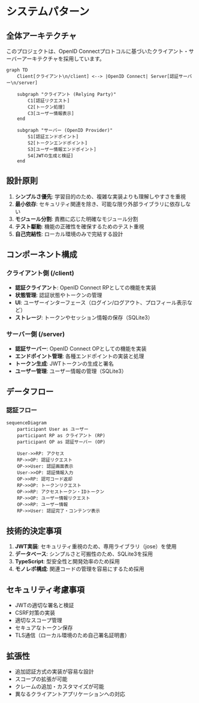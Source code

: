 # システムパターン

## 全体アーキテクチャ
このプロジェクトは、OpenID Connectプロトコルに基づいたクライアント・サーバーアーキテクチャを採用しています。

```mermaid
graph TD
    Client[クライアント\n/client] <--> |OpenID Connect| Server[認証サーバー\n/server]
    
    subgraph "クライアント (Relying Party)"
        C1[認証リクエスト]
        C2[トークン処理]
        C3[ユーザー情報表示]
    end
    
    subgraph "サーバー (OpenID Provider)"
        S1[認証エンドポイント]
        S2[トークンエンドポイント]
        S3[ユーザー情報エンドポイント]
        S4[JWTの生成と検証]
    end
```

## 設計原則
1. **シンプルさ優先**: 学習目的のため、複雑な実装よりも理解しやすさを重視
2. **最小依存**: セキュリティ関連を除き、可能な限り外部ライブラリに依存しない
3. **モジュール分割**: 責務に応じた明確なモジュール分割
4. **テスト駆動**: 機能の正確性を確保するためのテスト重視
5. **自己完結性**: ローカル環境のみで完結する設計

## コンポーネント構成

### クライアント側 (/client)
- **認証クライアント**: OpenID Connect RPとしての機能を実装
- **状態管理**: 認証状態やトークンの管理
- **UI**: ユーザーインターフェース（ログイン/ログアウト、プロフィール表示など）
- **ストレージ**: トークンやセッション情報の保存（SQLite3）

### サーバー側 (/server)
- **認証サーバー**: OpenID Connect OPとしての機能を実装
- **エンドポイント管理**: 各種エンドポイントの実装と処理
- **トークン生成**: JWTトークンの生成と署名
- **ユーザー管理**: ユーザー情報の管理（SQLite3）

## データフロー

### 認証フロー
```mermaid
sequenceDiagram
    participant User as ユーザー
    participant RP as クライアント (RP)
    participant OP as 認証サーバー (OP)
    
    User->>RP: アクセス
    RP->>OP: 認証リクエスト
    OP->>User: 認証画面表示
    User->>OP: 認証情報入力
    OP->>RP: 認可コード返却
    RP->>OP: トークンリクエスト
    OP->>RP: アクセストークン・IDトークン
    RP->>OP: ユーザー情報リクエスト
    OP->>RP: ユーザー情報
    RP->>User: 認証完了・コンテンツ表示
```

## 技術的決定事項
1. **JWT実装**: セキュリティ重視のため、専用ライブラリ（jose）を使用
2. **データベース**: シンプルさと可搬性のため、SQLite3を採用
3. **TypeScript**: 型安全性と開発効率のため採用
4. **モノレポ構成**: 関連コードの管理を容易にするため採用

## セキュリティ考慮事項
- JWTの適切な署名と検証
- CSRF対策の実装
- 適切なスコープ管理
- セキュアなトークン保存
- TLS通信（ローカル環境のため自己署名証明書）

## 拡張性
- 追加認証方式の実装が容易な設計
- スコープの拡張が可能
- クレームの追加・カスタマイズが可能
- 異なるクライアントアプリケーションへの対応
